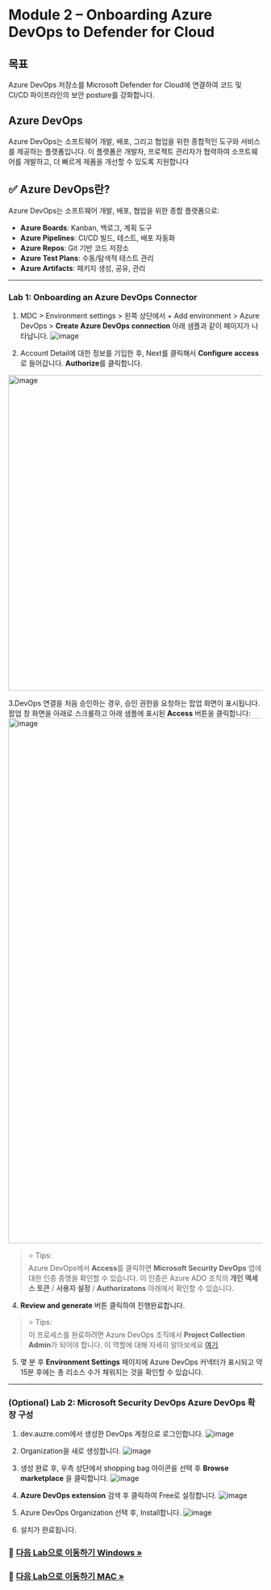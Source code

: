# Module 2 – Onboarding Azure DevOps to Defender for Cloud

## 목표
Azure DevOps 저장소를 Microsoft Defender for Cloud에 연결하여 코드 및 CI/CD 파이프라인의 보안 posture를 강화합니다.

## Azure DevOps
Azure DevOps는 소프트웨어 개발, 배포, 그리고 협업을 위한 종합적인 도구와 서비스를 제공하는 플랫폼입니다. 이 플랫폼은 개발자, 프로젝트 관리자가 협력하여 소프트웨어를 개발하고, 더 빠르게 제품을 개선할 수 있도록 지원합니다

## ✅ **Azure DevOps란?**

Azure DevOps는 소프트웨어 개발, 배포, 협업을 위한 종합 플랫폼으로:

- **Azure Boards**: Kanban, 백로그, 계획 도구
- **Azure Pipelines**: CI/CD 빌드, 테스트, 배포 자동화
- **Azure Repos**: Git 기반 코드 저장소
- **Azure Test Plans**: 수동/탐색적 테스트 관리
- **Azure Artifacts**: 패키지 생성, 공유, 관리

---

### Lab 1: Onboarding an Azure DevOps Connector

1.	MDC > Environment settings > 왼쪽 상단에서 + Add environment > Azure DevOps >  **Create Azure DevOps connection** 아래 샘플과 같이 페이지가 나타납니다.
![image](https://github.com/user-attachments/assets/8ed8cce0-b635-4ded-aad0-54fca78513c2)

2. Account Detail에 대한 정보를 기입한 후, Next를 클릭해서 **Configure access**로 들어갑니다. **Authorize**를 클릭합니다. 
<img width="625" alt="image" src="https://github.com/user-attachments/assets/f85b2051-39ae-4dd3-be28-ac3643a1fbeb">

3.DevOps 연결을 처음 승인하는 경우, 승인 권한을 요청하는 팝업 화면이 표시됩니다. 팝업 창 화면을 아래로 스크롤하고 아래 샘플에 표시된 **Access** 버튼을 클릭합니다:
<img width="1040" alt="image" src="https://github.com/user-attachments/assets/1794e5b1-ddd9-4a7d-9be2-d3a6e3f6c537">

> ⭐ Tips: <br>
> Azure DevOps에서 **Access**를 클릭하면 **Microsoft Security DevOps** 앱에 대한 인증 증명을 확인할 수 있습니다. 이 인증은 Azure ADO 조직의 **개인 액세스 토큰** / **사용자 설정** / **Authorizatons** 아래에서 확인할 수 있습니다.

4. **Review and generate** 버튼 클릭하여 진행완료합니다. 

> ⭐ Tips: <br>
> 이 프로세스를 완료하려면 Azure DevOps 조직에서 **Project Collection Admin**가 되어야 합니다. 이 역할에 대해 자세히 알아보세요 [여기](https://learn.microsoft.com/en-us/azure/devops/organizations/settings/about-settings?view=azure-devops&WT.mc_id=Portal-Microsoft_Azure_Security_DevOps#project-collection-administrator-pca-role-and-managing-collections-of-projects)

5. 몇 분 후 **Environment Settings** 페이지에 Azure DevOps 커넥터가 표시되고 약 15분 후에는 총 리소스 수가 채워지는 것을 확인할 수 있습니다.

---

### (Optional) Lab 2: Microsoft Security DevOps Azure DevOps 확장 구성

1.	dev.auzre.com에서 생성한 DevOps 계정으로 로그인합니다.
  ![image](https://github.com/user-attachments/assets/e0287583-cca9-4919-8545-bb976390f54b)

2. Organization을 새로 생성합니다.
  ![image](https://github.com/user-attachments/assets/f97a6857-cae0-4396-8cd2-2f1eb8d9ae50)

3.	생성 완료 후, 우측 상단에서 shopping bag 아이콘을 선택 후 **Browse marketplace** 을 클릭합니다.
  ![image](https://github.com/user-attachments/assets/2d12d2a4-2302-499c-8956-d5d4f5707e67)

4. **Azure DevOps extension** 검색 후 클릭하여 Free로 설정합니다. 
  ![image](https://github.com/user-attachments/assets/caf6f0df-e0e3-47d9-a81b-d94dcf4396d3)

5.	Azure DevOps Organization 선택 후, Install합니다. 
  ![image](https://github.com/user-attachments/assets/167a9980-afac-43a5-9c35-3daa8fd1d46a)

6. 설치가 완료됩니다. 



### 🔗 [다음 Lab으로 이동하기 Windows »](https://github.com/Kittiyayaong/ProjectWandooMDC/blob/main/CWPP%20-%20Module03.%20(for%20windows)%20Protecting%20On-Prem%20Servers%20in%20Defender%20for%20Cloud.md)
### 🔗 [다음 Lab으로 이동하기 MAC »](https://github.com/Kittiyayaong/ProjectWandooMDC/blob/main/CWPP%20-%20Module03.%20(for%20MAC)%20Protecting%20On-Prem%20Servers%20in%20Defender%20for%20Cloud.md)
